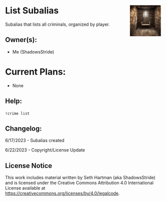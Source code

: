 <h1>List Subalias<img align="right" src="../image.png" width="100px"></h1>
Subalias that lists all criminals, organized by player.

## Owner(s):
- Me (ShadowsStride)

# Current Plans:
- None

## Help:
`!crime list`

## Changelog:
6/17/2023 - Subalias created

6/22/2023 - Copyright/License Update

## License Notice

This work includes material written by Seth Hartman (aka ShadowsStride) and is licensed under the Creative Commons Attribution 4.0 International License available at https://creativecommons.org/licenses/by/4.0/legalcode.
